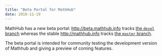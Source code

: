 ```yaml
---
title: "Beta Portal for MathHub"
date: 2018-11-19
---
```

MathHub has a new beta portal: http://beta.mathhub.info tracks [the `devel` branch](https://github.com/MathHubInfo/Frontend/tree/devel) whereas the stable http://mathhub.info tracks [the `master` branch](https://github.com/MathHubInfo/Frontend). 

The beta portal is intended for community testing the development version of Mathhub and giving a preview of coming features. 
